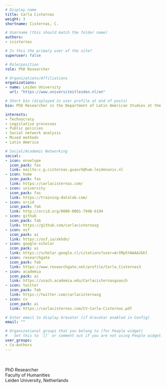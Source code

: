```yaml
---
# Display name
title: Carla Cisternas
weight: 3
shortname: Cisternas, C.

# Username (this should match the folder name)
authors:
- ccisternas

# Is this the primary user of the site?
superuser: false

# Role/position
role: PhD Researcher

# Organizations/Affiliations
organizations:
- name: Leiden University
  url: "https://www.universiteitleiden.nl/en"

# Short bio (displayed in user profile at end of posts)
bio: PhD Researcher in the Department of Latin American Studies at the Faculty of Humanities at Leiden University, Netherlands. Lecturer in the School of Business at the Faculty of Social Sciences and Arts at the Universidad Mayor, Chile.

interests:
- Technocracy
- Legislative processes
- Public policies
- Social network analysis
- Mixed methods
- Latin America

# Social/Academic Networking
social:
- icon: envelope
  icon_pack: fas
  link: mailto:c.g.cisternas.guasch@hum.leidenuniv.nl
- icon: home
  icon_pack: fas
  link: https://carlacisternas.com/
- icon: university
  icon_pack: fas
  link: https://training-datalab.com/
- icon: orcid
  icon_pack: fab
  link: http://orcid.org/0000-0001-7948-6194
- icon: github
  icon_pack: fab
  link: https://github.com/carlacisternasg
- icon: osf
  icon_pack: ai
  link: https://osf.io/xkhdn/
- icon: google-scholar
  icon_pack: ai
  link: https://scholar.google.cl/citations?user=ArIMp5YAAAAJ&hl
- icon: researchgate
  icon_pack: fab
  link: https://www.researchgate.net/profile/Carla_Cisternas3
- icon: academia
  icon_pack: ai
  link: https://usach.academia.edu/Carlacisternasguasch
- icon: twitter
  icon_pack: fab
  link: https://twitter.com/carlacisternasg
- icon: cv
  icon_pack: ai
  link: https://carlacisternas.com/CV-Carla-Cisternas.pdf

# Enter email to display Gravatar (if Gravatar enabled in Config)
email: ""

# Organizational groups that you belong to (for People widget)
#   Set this to `[]` or comment out if you are not using People widget.
user_groups:
- Co-Authors
---
```


\
\
PhD Researcher \
Faculty of Humanities \
Leiden University, Netherlands
